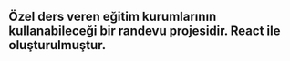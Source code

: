 

## Özel ders veren eğitim kurumlarının kullanabileceği bir randevu projesidir. React ile oluşturulmuştur.
